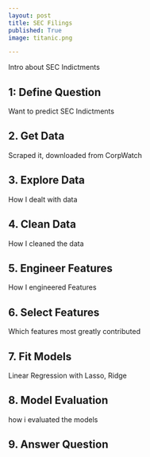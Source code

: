 ```yaml
---
layout: post
title: SEC Filings
published: True
image: titanic.png

---
```


Intro about SEC Indictments

## 1: Define Question

Want to predict SEC Indictments

## 2. Get Data

Scraped it, downloaded from CorpWatch

## 3. Explore Data

How I dealt with data

## 4. Clean Data

How I cleaned the data  


## 5. Engineer Features

How I engineered Features


## 6. Select Features

Which features most greatly contributed


## 7. Fit Models

Linear Regression with Lasso, Ridge


## 8. Model Evaluation

how i evaluated the models

## 9. Answer Question
